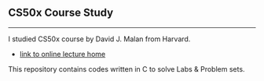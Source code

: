 ## CS50x Course Study
---
I studied CS50x course by David J. Malan from Harvard.

- [link to online lecture home](https://cs50.harvard.edu/x/2021/)

This repository contains codes written in C to solve Labs & Problem sets.